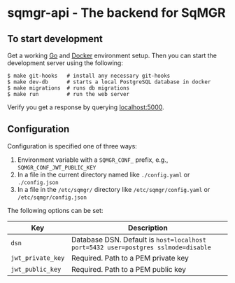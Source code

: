 # sqmgr-api - The backend for SqMGR

## To start development

Get a working [Go](https://golang.org/doc/install) and [Docker](https://docs.docker.com/install/) environment setup. Then you can start the development server using the following:

```
$ make git-hooks   # install any necessary git-hooks
$ make dev-db      # starts a local PostgreSQL database in docker
$ make migrations  # runs db migrations
$ make run         # run the web server
```

Verify you get a response by querying [localhost:5000](http://localhost:5000).

## Configuration

Configuration is specified one of three ways:

1. Environment variable with a `SQMGR_CONF_` prefix, e.g., `SQMGR_CONF_JWT_PUBLIC_KEY`
2. In a file in the current directory named like `./config.yaml` or `./config.json`
3. In a file in the `/etc/sqmgr/` directory like `/etc/sqmgr/config.yaml` or `/etc/sqmgr/config.json`

The following options can be set:

Key | Description
--- | ---
`dsn` | Database DSN. Default is `host=localhost port=5432 user=postgres sslmode=disable`
`jwt_private_key` | Required. Path to a PEM private key
`jwt_public_key` | Required. Path to a PEM public key
